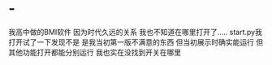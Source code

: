 # -
我高中做的BMI软件
因为时代久远的关系 我也不知道在哪里打开了.....  start.py我打开试了一下发现不是 是我当初第一版不满意的东西 但当初展示时确实能运行
但其他功能打开都能分别运行 我也实在没找到开关在哪里
